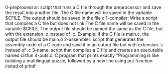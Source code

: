 0-preprocessor:  script that runs a C file through the preprocessor and save the result into another file. The C file name will be saved in the variable $CFILE. The output should be saved in the file c
1-compiler: Write a script that compiles a C file but does not link.The C file name will be saved in the variable $CFILE. The output file should be named the same as the C file, but with the extension .o instead of .c. Example: if the C file is main.c, the output file should be main.o 
2-assembler: script that generates the assembly code of a C code and save it in an output file but with extension .s instead of .c
3-name: script that compiles a C file and creates an executable named cisfun
4-puts.c: C program that prints exactly "Programming is like building a multilingual puzzle, followed by a new line using put function insted of printf
  
